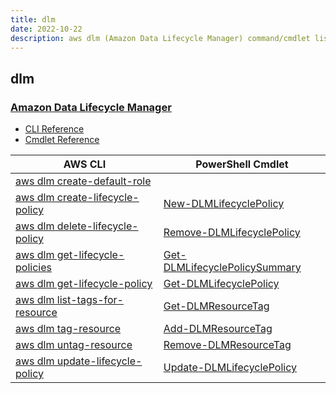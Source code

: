 ```yaml
---
title: dlm
date: 2022-10-22
description: aws dlm (Amazon Data Lifecycle Manager) command/cmdlet list.
---
```


## dlm

### [Amazon Data Lifecycle Manager](https://aws.amazon.com/ebs/)

* [CLI Reference](https://docs.aws.amazon.com/cli/latest/reference/dlm/index.html)
* [Cmdlet Reference](https://docs.aws.amazon.com/powershell/latest/reference/items/Amazon_Data_Lifecycle_Manager_cmdlets.html)

|AWS CLI|PowerShell Cmdlet|
|----|----|
|[aws dlm create-default-role](https://docs.aws.amazon.com/cli/latest/reference/dlm/create-default-role.html)||
|[aws dlm create-lifecycle-policy](https://docs.aws.amazon.com/cli/latest/reference/dlm/create-lifecycle-policy.html)|[New-DLMLifecyclePolicy](https://docs.aws.amazon.com/powershell/latest/reference/items/New-DLMLifecyclePolicy.html)|
|[aws dlm delete-lifecycle-policy](https://docs.aws.amazon.com/cli/latest/reference/dlm/delete-lifecycle-policy.html)|[Remove-DLMLifecyclePolicy](https://docs.aws.amazon.com/powershell/latest/reference/items/Remove-DLMLifecyclePolicy.html)|
|[aws dlm get-lifecycle-policies](https://docs.aws.amazon.com/cli/latest/reference/dlm/get-lifecycle-policies.html)|[Get-DLMLifecyclePolicySummary](https://docs.aws.amazon.com/powershell/latest/reference/items/Get-DLMLifecyclePolicySummary.html)|
|[aws dlm get-lifecycle-policy](https://docs.aws.amazon.com/cli/latest/reference/dlm/get-lifecycle-policy.html)|[Get-DLMLifecyclePolicy](https://docs.aws.amazon.com/powershell/latest/reference/items/Get-DLMLifecyclePolicy.html)|
|[aws dlm list-tags-for-resource](https://docs.aws.amazon.com/cli/latest/reference/dlm/list-tags-for-resource.html)|[Get-DLMResourceTag](https://docs.aws.amazon.com/powershell/latest/reference/items/Get-DLMResourceTag.html)|
|[aws dlm tag-resource](https://docs.aws.amazon.com/cli/latest/reference/dlm/tag-resource.html)|[Add-DLMResourceTag](https://docs.aws.amazon.com/powershell/latest/reference/items/Add-DLMResourceTag.html)|
|[aws dlm untag-resource](https://docs.aws.amazon.com/cli/latest/reference/dlm/untag-resource.html)|[Remove-DLMResourceTag](https://docs.aws.amazon.com/powershell/latest/reference/items/Remove-DLMResourceTag.html)|
|[aws dlm update-lifecycle-policy](https://docs.aws.amazon.com/cli/latest/reference/dlm/update-lifecycle-policy.html)|[Update-DLMLifecyclePolicy](https://docs.aws.amazon.com/powershell/latest/reference/items/Update-DLMLifecyclePolicy.html)|

